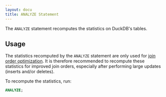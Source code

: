 ```yaml
---
layout: docu
title: ANALYZE Statement
---
```


The `ANALYZE` statement recomputes the statistics on DuckDB's tables.

## Usage

The statistics recomputed by the `ANALYZE` statement are only used for [join order optimization](https://blobs.duckdb.org/papers/tom-ebergen-msc-thesis-join-order-optimization-with-almost-no-statistics.pdf). It is therefore recommended to recompute these statistics for improved join orders, especially after performing large updates (inserts and/or deletes).

To recompute the statistics, run:

```sql
ANALYZE;
```